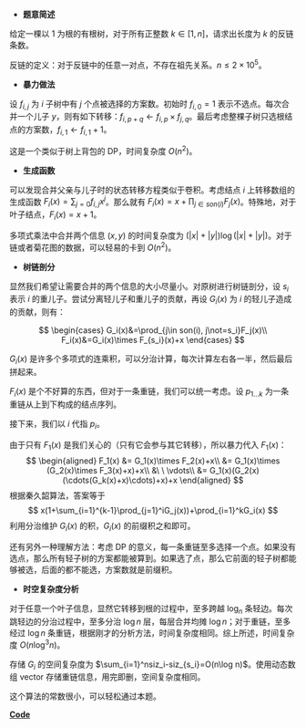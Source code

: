- **题意简述**

给定一棵以 1 为根的有根树，对于所有正整数 $k\in[1,n]$，请求出长度为 $k$ 的反链条数。

反链的定义：对于反链中的任意一对点，不存在祖先关系。$n\le 2\times 10^5$。

- **暴力做法**

设 $f_{i,j}$ 为 $i$ 子树中有 $j$ 个点被选择的方案数。初始时 $f_{i,0}=1$ 表示不选点。每次合并一个儿子 $y$，则有如下转移：$f_{i,p+q}\gets f_{i,p}\times f_{j,q}$。最后考虑整棵子树只选根结点的方案数，$f_{i,1}\gets f_{i,1}+1$。

这是一个类似于树上背包的 DP，时间复杂度 $O(n^2)$。

- **生成函数**

可以发现合并父亲与儿子时的状态转移方程类似于卷积。考虑结点 $i$ 上转移数组的生成函数 $F_i(x)=\sum_{j=0}f_{i,j}x^j$。那么就有 $F_i(x)=x+\prod_{j\in son(i)}F_j(x)$。特殊地，对于叶子结点，$F_i(x)=x+1$。

多项式乘法中合并两个信息 $(x,y)$ 的时间复杂度为 $(|x|+|y|)\log(|x|+|y|)$。对于链或者菊花图的数据，可以轻易的卡到 $O(n^2)$。

- **树链剖分**

显然我们希望让需要合并的两个信息的大小尽量小。对原树进行树链剖分，设 $s_i$ 表示 $i$ 的重儿子。尝试分离轻儿子和重儿子的贡献，再设 $G_i(x)$ 为 $i$ 的轻儿子造成的贡献，则有：

$$
\begin{cases}
G_i(x)&=\prod_{j\in son(i), j\not=s_i}F_j(x)\\
F_i(x)&=G_i(x)\times F_{s_i}(x)+x
\end{cases}
$$

$G_i(x)$ 是许多个多项式的连乘积，可以分治计算，每次计算左右各一半，然后最后拼起来。

$F_i(x)$ 是个不好算的东西，但对于一条重链，我们可以统一考虑。设 $p_{1\dots k}$ 为一条重链从上到下构成的结点序列。

接下来，我们以 $i$ 代指 $p_i$。

由于只有 $F_1(x)$ 是我们关心的（只有它会参与其它转移），所以暴力代入 $F_1(x)$：
$$
\begin{aligned}
F_1(x) &= G_1(x)\times F_2(x)+x\\
&= G_1(x)\times (G_2(x)\times F_3(x)+x)+x\\
&\ \ \vdots\\
&= G_1(x)(G_2(x)(\cdots(G_k(x)+x)\cdots)+x)+x
\end{aligned}
$$
根据秦久韶算法，答案等于
$$
x(1+\sum_{i=1}^{k-1}\prod_{j=1}^iG_j(x))+\prod_{i=1}^kG_i(x)
$$
利用分治维护 $G_i(x)$ 的积，$G_i(x)$ 的前缀积之和即可。

还有另外一种理解方法：考虑 DP 的意义，每一条重链至多选择一个点。如果没有选点，那么所有轻子树的方案都能被算到。如果选了点，那么它前面的轻子树都能够被选，后面的都不能选，方案数就是前缀积。

- **时空复杂度分析**

对于任意一个叶子信息，显然它转移到根的过程中，至多跨越 $\log_n$ 条轻边。每次跳轻边的分治过程中，至多分治 $\log n$ 层，每层合并均摊 $\log n$；对于重链，至多经过 $\log n$ 条重链，根据刚才的分析方法，时间复杂度相同。综上所述，时间复杂度 $O(n\log ^3 n)$。

存储 $G_i$ 的空间复杂度为 $\sum_{i=1}^nsiz_i-siz_{s_i}=O(n\log n)$。使用动态数组 vector 存储重链信息，用完即删，空间复杂度相同。

这个算法的常数很小，可以轻松通过本题。

**[Code](https://www.luogu.com.cn/paste/ps2tgf2y)**